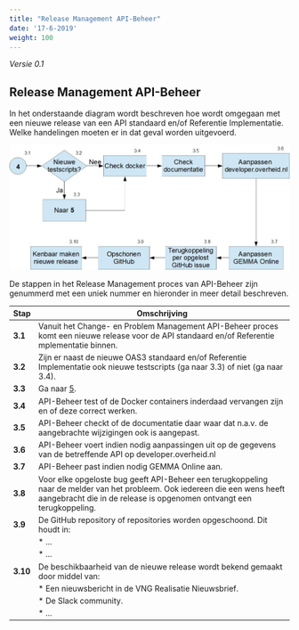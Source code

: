 ```yaml
---
title: "Release Management API-Beheer"
date: '17-6-2019'
weight: 100
---
```


*Versie 0.1*

## Release Management API-Beheer

In het onderstaande diagram wordt beschreven hoe wordt omgegaan met een nieuwe release van een API standaard en/of Referentie Implementatie. Welke handelingen moeten er in dat geval worden uitgevoerd.

![Release Management API-Beheer](https://github.com/VNG-Realisatie/api-beheer/blob/master/Processen/RM-API-Beheer.jpg)

De stappen in het Release Management proces van API-Beheer zijn genummerd met een uniek nummer en hieronder in meer detail beschreven.

| **Stap** | **Omschrijving** |
| -------- | ---------------- |
| **3.1** | Vanuit het Change- en Problem Management API-Beheer proces komt een nieuwe release voor de API standaard en/of Referentie mplementatie binnen. |
| **3.2** | Zijn er naast de nieuwe OAS3 standaard en/of Referentie Implementatie ook nieuwe testscripts (ga naar 3.3) of niet (ga naar 3.4).  |
| **3.3** | Ga naar [5](RM-ATV.md). |
| **3.4** | API-Beheer test of de Docker containers inderdaad vervangen zijn en of deze correct werken. |
| **3.5** | API-Beheer checkt of de documentatie daar waar dat n.a.v. de aangebrachte wijzigingen ook is aangepast. |
| **3.6** | API-Beheer voert indien nodig aanpassingen uit op de gegevens van de betreffende API op developer.overheid.nl |
| **3.7** | API-Beheer past indien nodig GEMMA Online aan. |
| **3.8** | Voor elke opgeloste bug geeft API-Beheer een terugkoppeling naar de melder van het probleem. Ook iedereen die een wens heeft aangebracht die in de release is opgenomen ontvangt een terugkoppeling. |
| **3.9** | De GitHub repository of repositories worden opgeschoond. Dit houdt in: |
|  | * ... |
|  | * ... |
| **3.10** | De beschikbaarheid van de nieuwe release wordt bekend gemaakt door middel van: |
|  | * Een nieuwsbericht in de VNG Realisatie Nieuwsbrief. |
|  | * De Slack community. |
|  | * ... |
